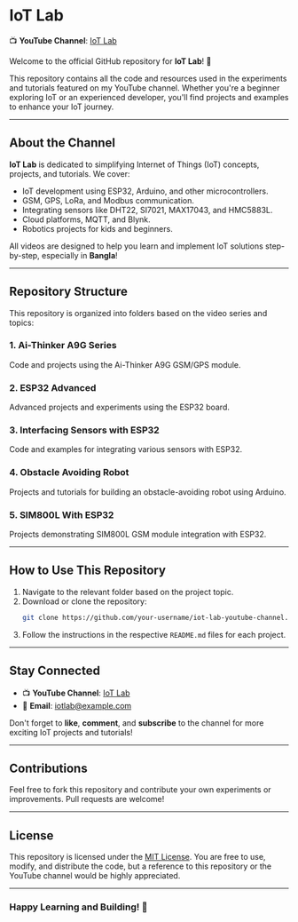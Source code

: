 # IoT Lab 

📺 **YouTube Channel**: [IoT Lab](https://www.youtube.com/@IoTLab-p8o)

Welcome to the official GitHub repository for **IoT Lab**! 🎉

This repository contains all the code and resources used in the experiments and tutorials featured on my YouTube channel. Whether you're a beginner exploring IoT or an experienced developer, you'll find projects and examples to enhance your IoT journey.

---

## About the Channel
**IoT Lab** is dedicated to simplifying Internet of Things (IoT) concepts, projects, and tutorials. We cover:

- IoT development using ESP32, Arduino, and other microcontrollers.
- GSM, GPS, LoRa, and Modbus communication.
- Integrating sensors like DHT22, SI7021, MAX17043, and HMC5883L.
- Cloud platforms, MQTT, and Blynk.
- Robotics projects for kids and beginners.

All videos are designed to help you learn and implement IoT solutions step-by-step, especially in **Bangla**!

---

## Repository Structure
This repository is organized into folders based on the video series and topics:

### **1. Ai-Thinker A9G Series**
Code and projects using the Ai-Thinker A9G GSM/GPS module.

### **2. ESP32 Advanced**
Advanced projects and experiments using the ESP32 board.

### **3. Interfacing Sensors with ESP32**
Code and examples for integrating various sensors with ESP32.

### **4. Obstacle Avoiding Robot**
Projects and tutorials for building an obstacle-avoiding robot using Arduino.

### **5. SIM800L With ESP32**
Projects demonstrating SIM800L GSM module integration with ESP32.

---

## How to Use This Repository
1. Navigate to the relevant folder based on the project topic.
2. Download or clone the repository:
   ```bash
   git clone https://github.com/your-username/iot-lab-youtube-channel.git
   ```
3. Follow the instructions in the respective `README.md` files for each project.

---

## Stay Connected
- 📺 **YouTube Channel**: [IoT Lab](https://www.youtube.com/@IoTLab-p8o)
- 📧 **Email**: iotlab@example.com

Don't forget to **like**, **comment**, and **subscribe** to the channel for more exciting IoT projects and tutorials!

---

## Contributions
Feel free to fork this repository and contribute your own experiments or improvements. Pull requests are welcome!

---

## License
This repository is licensed under the [MIT License](LICENSE). You are free to use, modify, and distribute the code, but a reference to this repository or the YouTube channel would be highly appreciated.

---

### Happy Learning and Building! 🚀

